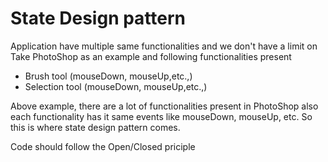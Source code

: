 # State Design pattern 
Application have multiple same functionalities and we don't have a limit on
Take PhotoShop as an example and following functionalities present
- Brush tool (mouseDown, mouseUp,etc.,)
- Selection tool (mouseDown, mouseUp,etc.,)

Above example, there are a lot of functionalities present in PhotoShop also each functionality has it same events like mouseDown, mouseUp, etc. So this is where state design pattern comes.

Code should follow the Open/Closed priciple 